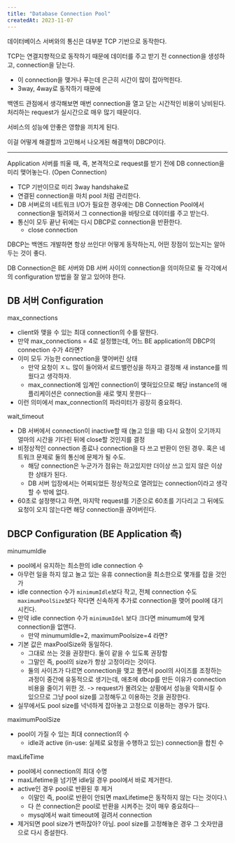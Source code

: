 ```yaml
---
title: "Database Connection Pool"
createdAt: 2023-11-07
---
```


데이터베이스 서버와의 통신은 대부분 TCP 기반으로 동작한다. 

TCP는 연결지향적으로 동작하기 때문에 데이터를 주고 받기 전 connection을 생성하고, connection을 닫는다. 

- 이 connection을 맺거나 푸는데 은근히 시간이 많이 잡아먹힌다.
- 3way, 4way로 동작하기 때문에 

백엔드 관점에서 생각해보면 매번 connection을 열고 닫는 시간적인 비용이 낭비된다. 처리하는 request가 실시간으로 매우 많기 때문이다. 

서비스의 성능에 안좋은 영향을 끼치게 된다. 

이걸 어떻게 해결할까 고민해서 나오게된 해결책이 DBCP이다.

---

Application 서버를 띄울 때, 즉, 본격적으로 request를 받기 전에 DB connection을 미리 맺어놓는다. (Open Connection)

- TCP 기반이므로 미리 3way handshake로 
- 연결된 connection을 마치 pool 처럼 관리한다.
- DB 서버로의 네트워크 I/O가 필요한 경우에는 DB Connection Pool에서 connection을 빌려와서 그 connection을 바탕으로 데이터를 주고 받는다.
- 통신이 모두 끝난 뒤에는 다시 DBCP로 connection을 반환한다.
  - close connection

DBCP는 백엔드 개발하면 항상 쓰인다! 어떻게 동작하는지, 어떤 장점이 있는지는 알아두는 것이 좋다.



DB Connection은 BE 서버와 DB 서버 사이의 connection을 의미하므로 둘 각각에서의 configuration 방법을 잘 알고 있어야 한다.





## DB 서버 Configuration 

max_connections

- client와 맺을 수 있는 최대 connection의 수를 말한다.
- 만약 max_connections = 4로 설정했는데, 어느 BE application의 DBCP의 connection 수가 4라면?
- 이미 모두 가능한 connection을 맺어버린 상태
  - 만약 요청이 ㅈㄴ 많이 들어와서 로드밸런싱을 하자고 결정해 새 instance를 띄웠다고 생각하자.
  - max_connection에 임계인 connection이 맺혀있으므로 해당 instance의 애플리케이션은 connection을 새로 맺지 못한다···
- 이런 의미에서 max_connection의 파라미터가 굉장히 중요하다.


wait_timeout

- DB 서버에서 connection이 inactive할 때 (놀고 있을 때) 다시 요청이 오기까지 얼마의 시간을 기다린 뒤에 close할 것인지를 결정 
- 비정상적인 connection 종료나 connection을 다 쓰고 반환이 안된 경우. 혹은 네트워크 문제로 둘의 통신에 문제가 될 수도.
  - 해당 connection은 누군가가 점유는 하고있지만 더이상 쓰고 있지 않은 이상한 상태가 된다.
  - DB 서버 입장에서는 어찌되었든 정상적으로 열려있는 connection이라고 생각할 수 밖에 없다.
- 60초로 설정햇다고 하면, 마지막 request를 기준으로 60초를 기다리고 그 뒤에도 요청이 오지 않는다면 해당 connection을 끊어버린다.



## DBCP Configuration (BE Application 측)

minumumIdle 

- pool에서 유지하는 최소한의 idle connection 수
- 아무런 일을 하지 않고 놀고 있는 유휴 connection을 최소한으로 몇개를 잡을 것인가 
- idle connection 수가 `minimumIdle`보다 작고, 전체 connection 수도 `maximumPoolSize`보다 작다면 신속하게 추가로 connection을 맺어 pool에 대기시킨다.
- 만약 idle connection 수가 `minimumIdel` 보다 크다면 minumum에 맞게 connection을 없앤다.
  - 만약 minumumIdle=2, maximumPoolsize=4 라면?
- 기본 값은 maxPoolSize와 동일하다. 
  - 그대로 쓰는 것을 권장한다. 둘이 같을 수 있도록 권장함 
  - 그말인 즉, pool의 size가 항상 고정이라는 것이다.
  - 둘의 사이즈가 다르면 connection을 맺고 풀면서 pool의 사이즈를 조정하는 과정이 중간에 유동적으로 생기는데, 애초에 dbcp를 만든 이유가 connection 비용을 줄이기 위한 것. -> request가 몰려오는 상황에서 성능을 악화시킬 수 있으므로 그냥 pool size를 고정해두고 이용하는 것을 권장한다.
- 실무에서도 pool size를 넉넉하게 잡아놓고 고정으로 이용하는 경우가 많다.

maximumPoolSize

- pool이 가질 수 있는 최대 connection의 수 
  - idle과 active (in-use: 실제로 요청을 수행하고 있는) connection을 합친 수 

maxLifeTime

- pool에서 connection의 최대 수명 
- maxLifetime을 넘기면 idle일 경우 pool에서 바로 제거한다.
- active인 경우 pool로 반환된 후 제거
  - 이말인 즉, pool로 반환이 안되면 maxLifetime은 동작하지 않는 다는 것이다.\
  - 다 쓴 connection은 pool로 반환을 시켜주는 것이 매우 중요하다···
  - mysql에서 wait timeout에 걸려서 connection 
- 제거되면 pool size가 변하잖아? 아님. pool size를 고정해놓은 경우 그 숫자만큼으로 다시 증설한다.